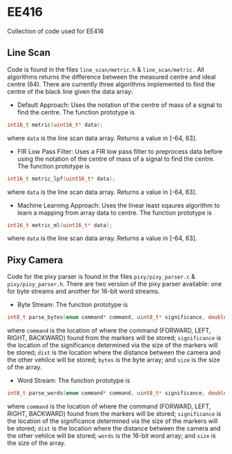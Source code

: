 # EE416
Collection of code used for EE416

## Line Scan
Code is found in the files `line_scan/metric.h` & `line_scan/metric.` All algorithms returns the difference between the measured centre and ideal centre (64). There are currently three algorithms implemented to find the centre of the black line given the data array:

* Default Approach:
Uses the notation of the centre of mass of a signal to find the centre. The function prototype is
```c
int16_t metric(uint16_t* data);
```
where `data` is the line scan data array. Returns a value in [-64, 63].

* FIR Low Pass Filter:
Uses a FIR low pass filter to preprocess data before using the notation of the centre of mass of a signal to find the centre. The function prototype is
```c
int16_t metric_lpf(uint16_t* data);
```
where `data` is the line scan data array. Returns a value in [-64, 63].

* Machine Learning Approach:
Uses the linear least sqaures algorithm to learn a mapping from array data to centre. The function prototype is
```c
int16_t metric_ml(uint16_t* data);
```
where `data` is the line scan data array. Returns a value in [-64, 63].

## Pixy Camera
Code for the pixy parser is found in the files `pixy/pixy_parser.c` & `pixy/pixy_parser.h`. There are two version of the pixy parser available: one for byte streams and another for 16-bit word streams.

* Byte Stream:
The function prototype is
```c
int8_t parse_bytes(enum command* command, uint8_t* significance, double* dist, uint8_t* bytes, uint16_t size);
```
where `command` is the location of where the command (FORWARD, LEFT, RIGHT, BACKWARD) found from the markers will be stored; `significance` is the location of the significance determined via the size of the markers will be stored; `dist` is the location where the distance between the camera and the other vehilce will be stored; `bytes` is the byte array; and `size` is the size of the array.

* Word Stream:
The function prototype is
```c
int8_t parse_words(enum command* command, uint8_t* significance, double* dist, uint8_t* words, uint16_t size);
```
where `command` is the location of where the command (FORWARD, LEFT, RIGHT, BACKWARD) found from the markers will be stored; `significance` is the location of the significance determined via the size of the markers will be stored; `dist` is the location where the distance between the camera and the other vehilce will be stored; `words` is the 16-bit word array; and `size` is the size of the array.
